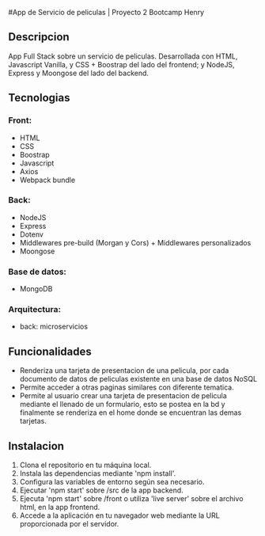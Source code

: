 #App de Servicio de peliculas | Proyecto 2 Bootcamp Henry

## Descripcion
App Full Stack sobre un servicio de peliculas. Desarrollada con HTML, Javascript Vanilla, y CSS + Boostrap del lado del frontend; y NodeJS, Express y Moongose del lado del backend.

## Tecnologias
### Front:
- HTML
- CSS
- Boostrap
- Javascript
- Axios
- Webpack bundle

### Back:
- NodeJS
- Express
- Dotenv
- Middlewares pre-build (Morgan y Cors) + Middlewares personalizados
- Moongose

### Base de datos:
- MongoDB

### Arquitectura:
-  back: microservicios

## Funcionalidades

- Renderiza una tarjeta de presentacion de una pelicula, por cada documento de datos de peliculas existente en una base de datos NoSQL
- Permite acceder a otras paginas similares con diferente tematica.
- Permite al usuario crear una tarjeta de presentacion de pelicula mediante el llenado de un formulario, esto se postea en la bd y finalmente se renderiza en el home donde se encuentran las demas tarjetas.

## Instalacion

1. Clona el repositorio en tu máquina local.
2. Instala las dependencias mediante 'npm install'.
3. Configura las variables de entorno según sea necesario.
4. Ejecutar 'npm start' sobre /src de la app backend.
5. Ejecuta 'npm start' sobre /front o utiliza 'live server' sobre el archivo html, en la app frontend.
6. Accede a la aplicación en tu navegador web mediante la URL proporcionada por el servidor.